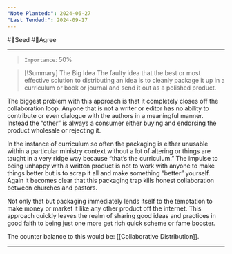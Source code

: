```yaml
---
"Note Planted:": 2024-06-27
"Last Tended:": 2024-09-17
---
```

#🌱Seed  #🙂Agree
****
> `Importance`: 50%
 
>[!Summary] The Big Idea
>The faulty idea that the best or most effective solution to distributing an idea is to cleanly package it up in a curriculum or book or journal and send it out as a polished product. 

The biggest problem with this approach is that it completely closes off the collaboration loop. Anyone that is not a writer or editor has no ability to contribute or even dialogue with the authors in a meaningful manner. Instead the “other” is always a consumer either buying and endorsing the product wholesale or rejecting it. 

In the instance of curriculum so often the packaging is either unusable within a particular ministry context without a lot of altering or things are taught in a very ridge way because “that’s the curriculum.” The impulse to being unhappy with a written product is not to work with anyone to make things better but is to scrap it all and make something “better” yourself. Again it becomes clear that this packaging trap kills honest collaboration between churches and pastors. 

Not only that but packaging immediately lends itself to the temptation to make money or market it like any other product off the internet. This approach quickly leaves the realm of sharing good ideas and practices in good faith to being just one more get rich quick scheme or fame booster. 

The counter balance to this would be: [[Collaborative Distribution]].

****
